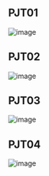 ## PJT01
![image](https://github.com/user-attachments/assets/62c10e75-349b-42be-a53a-fd548f247308)

## PJT02
![image](https://github.com/user-attachments/assets/8ad1b8a0-9e8f-41f8-8fcf-ea5acb3ec8b1)

## PJT03
![image](https://github.com/user-attachments/assets/d6db7d76-cc3a-4e96-ac2d-e98cb3a373c8)

## PJT04
![image](https://github.com/user-attachments/assets/44341da4-5cdc-4116-8d47-c9347d8d74ab)
